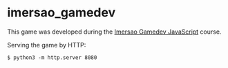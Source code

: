 # imersao_gamedev

This game was developed during the [Imersao Gamedev JavaScript](https://www.alura.com.br/imersao-gamedev-javascript/) course.

Serving the game by HTTP:

```
$ python3 -m http.server 8080
```
